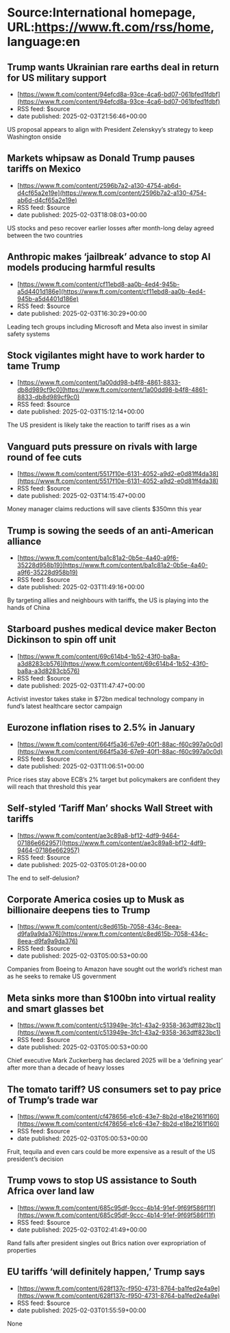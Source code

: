 # Source:International homepage, URL:https://www.ft.com/rss/home, language:en

## Trump wants Ukrainian rare earths deal in return for US military support
 - [https://www.ft.com/content/94efcd8a-93ce-4ca6-bd07-061bfed1fdbf](https://www.ft.com/content/94efcd8a-93ce-4ca6-bd07-061bfed1fdbf)
 - RSS feed: $source
 - date published: 2025-02-03T21:56:46+00:00

US proposal appears to align with President Zelenskyy’s strategy to keep Washington onside

## Markets whipsaw as Donald Trump pauses tariffs on Mexico
 - [https://www.ft.com/content/2596b7a2-a130-4754-ab6d-d4cf65a2e19e](https://www.ft.com/content/2596b7a2-a130-4754-ab6d-d4cf65a2e19e)
 - RSS feed: $source
 - date published: 2025-02-03T18:08:03+00:00

US stocks and peso recover earlier losses after month-long delay agreed between the two countries

## Anthropic makes ‘jailbreak’ advance to stop AI models producing harmful results
 - [https://www.ft.com/content/cf11ebd8-aa0b-4ed4-945b-a5d4401d186e](https://www.ft.com/content/cf11ebd8-aa0b-4ed4-945b-a5d4401d186e)
 - RSS feed: $source
 - date published: 2025-02-03T16:30:29+00:00

Leading tech groups including Microsoft and Meta also invest in similar safety systems

## Stock vigilantes might have to work  harder to tame Trump
 - [https://www.ft.com/content/1a00dd98-b4f8-4861-8833-db8d989cf9c0](https://www.ft.com/content/1a00dd98-b4f8-4861-8833-db8d989cf9c0)
 - RSS feed: $source
 - date published: 2025-02-03T15:12:14+00:00

The US president is likely take the reaction to tariff rises as a win

## Vanguard puts pressure on rivals with large round of fee cuts
 - [https://www.ft.com/content/5517f10e-6131-4052-a9d2-e0d81ff4da38](https://www.ft.com/content/5517f10e-6131-4052-a9d2-e0d81ff4da38)
 - RSS feed: $source
 - date published: 2025-02-03T14:15:47+00:00

Money manager claims reductions will save clients $350mn this year

## Trump is sowing the seeds of an anti-American alliance
 - [https://www.ft.com/content/ba1c81a2-0b5e-4a40-a9f6-35228d958b19](https://www.ft.com/content/ba1c81a2-0b5e-4a40-a9f6-35228d958b19)
 - RSS feed: $source
 - date published: 2025-02-03T11:49:16+00:00

By targeting allies and neighbours with tariffs, the US is playing into the hands of China

## Starboard pushes medical device maker Becton Dickinson to spin off unit
 - [https://www.ft.com/content/69c614b4-1b52-43f0-ba8a-a3d8283cb576](https://www.ft.com/content/69c614b4-1b52-43f0-ba8a-a3d8283cb576)
 - RSS feed: $source
 - date published: 2025-02-03T11:47:47+00:00

Activist investor takes stake in $72bn medical technology company in fund’s latest healthcare sector campaign

## Eurozone inflation rises to 2.5% in January
 - [https://www.ft.com/content/664f5a36-67e9-40f1-88ac-f60c997a0c0d](https://www.ft.com/content/664f5a36-67e9-40f1-88ac-f60c997a0c0d)
 - RSS feed: $source
 - date published: 2025-02-03T11:06:51+00:00

Price rises stay above ECB’s 2% target but policymakers are confident they will reach that threshold this year

## Self-styled ‘Tariff Man’ shocks Wall Street with tariffs
 - [https://www.ft.com/content/ae3c89a8-bf12-4df9-9464-07186e662957](https://www.ft.com/content/ae3c89a8-bf12-4df9-9464-07186e662957)
 - RSS feed: $source
 - date published: 2025-02-03T05:01:28+00:00

The end to self-delusion?

## Corporate America cosies up to Musk as billionaire deepens ties to Trump
 - [https://www.ft.com/content/c8ed615b-7058-434c-8eea-d9fa9a9da376](https://www.ft.com/content/c8ed615b-7058-434c-8eea-d9fa9a9da376)
 - RSS feed: $source
 - date published: 2025-02-03T05:00:53+00:00

Companies from Boeing to Amazon have sought out the world’s richest man as he seeks to remake US government

## Meta sinks more than $100bn into virtual reality and smart glasses bet
 - [https://www.ft.com/content/c513949e-3fc1-43a2-9358-363dff823bc1](https://www.ft.com/content/c513949e-3fc1-43a2-9358-363dff823bc1)
 - RSS feed: $source
 - date published: 2025-02-03T05:00:53+00:00

Chief executive Mark Zuckerberg has declared 2025 will be a ‘defining year’ after more than a decade of heavy losses

## The tomato tariff? US consumers set to pay price of Trump’s trade war
 - [https://www.ft.com/content/cf478656-e1c6-43e7-8b2d-e18e2161f160](https://www.ft.com/content/cf478656-e1c6-43e7-8b2d-e18e2161f160)
 - RSS feed: $source
 - date published: 2025-02-03T05:00:53+00:00

Fruit, tequila and even cars could be more expensive as a result of the US president’s decision

## Trump vows to stop US assistance to South Africa over land law
 - [https://www.ft.com/content/685c95df-9ccc-4b14-91ef-9f69f586f11f](https://www.ft.com/content/685c95df-9ccc-4b14-91ef-9f69f586f11f)
 - RSS feed: $source
 - date published: 2025-02-03T02:41:49+00:00

Rand falls after president singles out Brics nation over expropriation of properties

## EU tariffs ‘will definitely happen,’ Trump says
 - [https://www.ft.com/content/628f137c-f950-4731-8764-ba1fed2e4a9e](https://www.ft.com/content/628f137c-f950-4731-8764-ba1fed2e4a9e)
 - RSS feed: $source
 - date published: 2025-02-03T01:55:59+00:00

None

